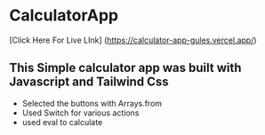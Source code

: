 # CalculatorApp

[Click Here For Live LInk] (https://calculator-app-gules.vercel.app/)

## This Simple calculator app was built with Javascript and Tailwind Css

- Selected the buttons with Arrays.from
- Used Switch for various actions
- used eval to calculate

